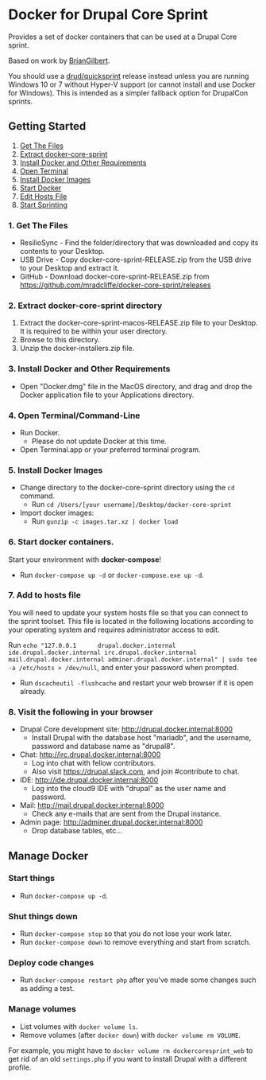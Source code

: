 # Docker for Drupal Core Sprint

Provides a set of docker containers that can be used at a Drupal Core sprint.

Based on work by [BrianGilbert](https://github.com/BrianGilbert/docksal-core-sprint).

You should use a [drud/quicksprint](https://github.com/drud/quicksprint) release instead unless you are running Windows 10 or 7 without Hyper-V support (or cannot install and use Docker for Windows). This is intended as a simpler fallback option for DrupalCon sprints.

## Getting Started

1. [Get The Files](#get-the-files)
2. [Extract docker-core-sprint](#extract-files)
3. [Install Docker and Other Requirements](#install)
4. [Open Terminal](#open-terminal)
5. [Install Docker Images](#install-images)
6. [Start Docker](#start)
7. [Edit Hosts File](#edit-hosts-file)
8. [Start Sprinting](#start-contributing)

<a name="get-the-files"></a>
### 1. Get The Files

* ResilioSync - Find the folder/directory that was downloaded and copy its contents to your Desktop.
* USB Drive - Copy docker-core-sprint-RELEASE.zip from the USB drive to your Desktop and extract it.
* GitHub - Download docker-core-sprint-RELEASE.zip from https://github.com/mradcliffe/docker-core-sprint/releases

<a name="extract-files"></a>
### 2. Extract docker-core-sprint directory

   1. Extract the docker-core-sprint-macos-RELEASE.zip file to your Desktop. It is required to be within your user directory.
   2. Browse to this directory.
   3. Unzip the docker-installers.zip file.

<a name="install"></a>
### 3. Install Docker and Other Requirements

* Open "Docker.dmg" file in the MacOS directory, and drag and drop the Docker application file to your Applications directory.

<a name="open-terminal"></a>
### 4. Open Terminal/Command-Line

* Run Docker.
   * Please do not update Docker at this time.
* Open Terminal.app or your preferred terminal program.

<a name="install-images"></a>
### 5. Install Docker Images

* Change directory to the docker-core-sprint directory using the `cd` command.
   * Run `cd /Users/[your username]/Desktop/docker-core-sprint`
* Import docker images:
   * Run `gunzip -c images.tar.xz | docker load`

<a name="start"></a>
### 6. Start docker containers.

Start your environment with **docker-compose**!

* Run `docker-compose up -d` or `docker-compose.exe up -d`.

<a name="edit-hosts-file"></a>
### 7. Add to hosts file

You will need to update your system hosts file so that you can connect to the sprint toolset. This file is located in the following locations according to your operating system and requires administrator access to edit.

Run `echo "127.0.0.1      drupal.docker.internal ide.drupal.docker.internal irc.drupal.docker.internal mail.drupal.docker.internal adminer.drupal.docker.internal" | sudo tee -a /etc/hosts > /dev/null`, and enter your password when prompted.

* Run `dscacheutil -flushcache` and restart your web browser if it is open already.

<a name="start-contributing"></a>
### 8. Visit the following in your browser

* Drupal Core development site: http://drupal.docker.internal:8000
   * Install Drupal with the database host "mariadb", and the username, password and database name as "drupal8".
* Chat: http://irc.drupal.docker.internal:8000
   * Log into chat with fellow contributors.
   * Also visit https://drupal.slack.com, and join #contribute to chat.
* IDE: http://ide.drupal.docker.internal:8000
   * Log into the cloud9 IDE with "drupal" as the user name and password.
* Mail: http://mail.drupal.docker.internal:8000
   * Check any e-mails that are sent from the Drupal instance.
* Admin page: http://adminer.drupal.docker.internal:8000
   * Drop database tables, etc...

## Manage Docker

### Start things

* Run `docker-compose up -d`.

### Shut things down

* Run `docker-compose stop` so that you do not lose your work later.
* Run `docker-compose down` to remove everything and start from scratch.

### Deploy code changes

* Run `docker-compose restart php` after you've made some changes such as adding a test.

### Manage volumes

* List volumes with `docker volume ls`.
* Remove volumes (after `docker down`) with `docker volume rm VOLUME`.

For example, you might have to `docker volume rm dockercoresprint_web` to get
rid of an old `settings.php` if you want to install Drupal with a different
profile.
